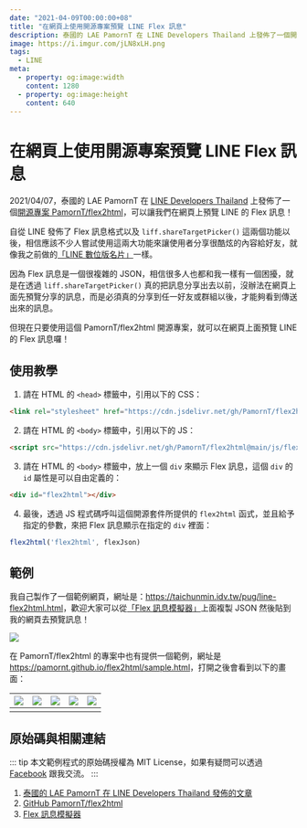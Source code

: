 ```yaml
---
date: "2021-04-09T00:00:00+08"
title: "在網頁上使用開源專案預覽 LINE Flex 訊息"
description: 泰國的 LAE PamornT 在 LINE Developers Thailand 上發佈了一個開源專案，可以讓我們在網頁上預覽 LINE 的 Flex 訊息！
image: https://i.imgur.com/jLN8xLH.png
tags:
  - LINE
meta:
  - property: og:image:width
    content: 1280
  - property: og:image:height
    content: 640
---
```


# 在網頁上使用開源專案預覽 LINE Flex 訊息

2021/04/07，泰國的 LAE PamornT 在 [LINE Developers Thailand](https://medium.com/linedevth) 上發佈了一個[開源專案 PamornT/flex2html](https://github.com/PamornT/flex2html)，可以讓我們在網頁上預覽 LINE 的 Flex 訊息！

自從 LINE 發佈了 Flex 訊息格式以及 `liff.shareTargetPicker()` 這兩個功能以後，相信應該不少人嘗試使用這兩大功能來讓使用者分享很酷炫的內容給好友，就像我之前做的[「LINE 數位版名片」](https://taichunmin.idv.tw/liff-businesscard/)一樣。

因為 Flex 訊息是一個很複雜的 JSON，相信很多人也都和我一樣有一個困擾，就是在透過 `liff.shareTargetPicker()` 真的把訊息分享出去以前，沒辦法在網頁上面先預覽分享的訊息，而是必須真的分享到任一好友或群組以後，才能夠看到傳送出來的訊息。

但現在只要使用這個 PamornT/flex2html 開源專案，就可以在網頁上面預覽 LINE 的 Flex 訊息囉！

## 使用教學

1. 請在 HTML 的 `<head>` 標籤中，引用以下的 CSS：

```html
<link rel="stylesheet" href="https://cdn.jsdelivr.net/gh/PamornT/flex2html@main/css/flex2html.css">
```

2. 請在 HTML 的 `<body>` 標籤中，引用以下的 JS：

```html
<script src="https://cdn.jsdelivr.net/gh/PamornT/flex2html@main/js/flex2html.min.js">
```

3. 請在 HTML 的 `<body>` 標籤中，放上一個 `div` 來顯示 Flex 訊息，這個 `div` 的 `id` 屬性是可以自由定義的：

```html
<div id="flex2html"></div>
```

4. 最後，透過 JS 程式碼呼叫這個開源套件所提供的 `flex2html` 函式，並且給予指定的參數，來把 Flex 訊息顯示在指定的 `div` 裡面：

```js
flex2html('flex2html', flexJson)
```

## 範例

我自己製作了一個範例網頁，網址是：<https://taichunmin.idv.tw/pug/line-flex2html.html>，歡迎大家可以從[「Flex 訊息模擬器」](https://developers.line.biz/flex-simulator/)上面複製 JSON 然後貼到我的網頁去預覽訊息！

![](https://i.imgur.com/sMoCBeN.png)

在 PamornT/flex2html 的專案中也有提供一個範例，網址是 <https://pamornt.github.io/flex2html/sample.html>，打開之後會看到以下的畫面：

| ![](https://i.imgur.com/pb8HUuU.png) | ![](https://i.imgur.com/9hhHtHT.png) | ![](https://i.imgur.com/utxHQs1.png) | ![](https://i.imgur.com/BhgbbW2.png) | ![](https://i.imgur.com/ivNI2xE.png) |
| --- | --- | --- | --- | --- |
|  |  |  |  |  |

## 原始碼與相關連結

::: tip
本文範例程式的原始碼授權為 MIT License，如果有疑問可以透過 [Facebook](https://www.facebook.com/taichunmin) 跟我交流。
:::

1. [泰國的 LAE PamornT 在 LINE Developers Thailand 發佈的文章](https://medium.com/linedevth/cb8d32ece92a)
2. [GitHub PamornT/flex2html](https://github.com/PamornT/flex2html)
3. [Flex 訊息模擬器](https://developers.line.biz/flex-simulator/)
